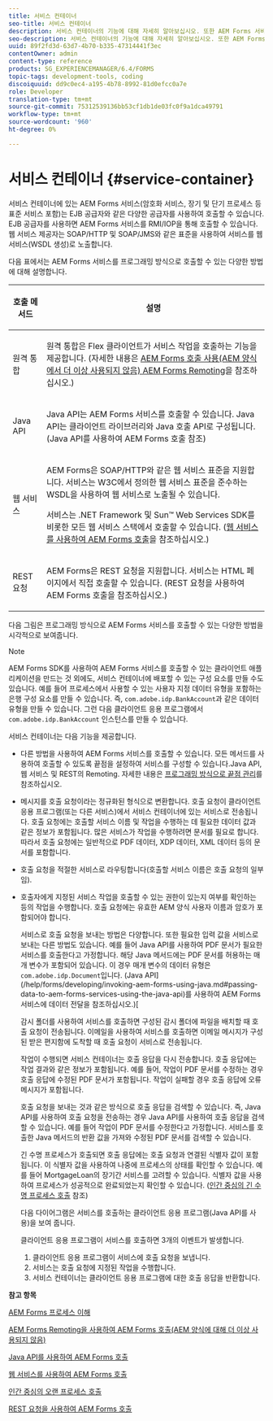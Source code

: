 ```yaml
---
title: 서비스 컨테이너
seo-title: 서비스 컨테이너
description: 서비스 컨테이너의 기능에 대해 자세히 알아보십시오. 또한 AEM Forms 서비스를 프로그래밍 방식으로 호출할 수 있는 다양한 방법에 대해서도 설명합니다.
seo-description: 서비스 컨테이너의 기능에 대해 자세히 알아보십시오. 또한 AEM Forms 서비스를 프로그래밍 방식으로 호출할 수 있는 다양한 방법에 대해서도 설명합니다.
uuid: 89f2fd3d-63d7-4b70-b335-47314441f3ec
contentOwner: admin
content-type: reference
products: SG_EXPERIENCEMANAGER/6.4/FORMS
topic-tags: development-tools, coding
discoiquuid: dd9c0ec4-a195-4b78-8992-81d0efcc0a7e
role: Developer
translation-type: tm+mt
source-git-commit: 75312539136bb53cf1db1de03fc0f9a1dca49791
workflow-type: tm+mt
source-wordcount: '960'
ht-degree: 0%

---
```



# 서비스 컨테이너 {#service-container}

서비스 컨테이너에 있는 AEM Forms 서비스(암호화 서비스, 장기 및 단기 프로세스 등 표준 서비스 포함)는 EJB 공급자와 같은 다양한 공급자를 사용하여 호출할 수 있습니다. EJB 공급자를 사용하면 AEM Forms 서비스를 RMI/IOP을 통해 호출할 수 있습니다. 웹 서비스 제공자는 SOAP/HTTP 및 SOAP/JMS와 같은 표준을 사용하여 서비스를 웹 서비스(WSDL 생성)로 노출합니다.

다음 표에서는 AEM Forms 서비스를 프로그래밍 방식으로 호출할 수 있는 다양한 방법에 대해 설명합니다.

<table>
 <thead>
  <tr>
   <th><p>호출 메서드</p></th> 
   <th><p>설명</p></th> 
  </tr> 
 </thead> 
 <tbody>
  <tr>
   <td><p>원격 통합</p></td> 
   <td><p>원격 통합은 Flex 클라이언트가 서비스 작업을 호출하는 기능을 제공합니다. (자세한 내용은 <a href="/help/forms/developing/invoking-aem-forms-using-remoting.md#invoking-aem-forms-using-remoting">AEM Forms 호출 사용(AEM 양식에서 더 이상 사용되지 않음) AEM Forms Remoting</a>을 참조하십시오.)</p></td> 
  </tr> 
  <tr>
   <td><p>Java API</p></td> 
   <td><p>Java API는 AEM Forms 서비스를 호출할 수 있습니다. Java API는 클라이언트 라이브러리와 Java 호출 API로 구성됩니다. (Java API</a>를 사용하여 AEM Forms 호출 참조)<a href="/help/forms/developing/invoking-aem-forms-using-java.md#invoking-aem-forms-using-the-java-api"></a></p></td> 
  </tr> 
  <tr>
   <td><p>웹 서비스</p></td> 
   <td><p>AEM Forms은 SOAP/HTTP와 같은 웹 서비스 표준을 지원합니다. 서비스는 W3C에서 정의한 웹 서비스 표준을 준수하는 WSDL을 사용하여 웹 서비스로 노출될 수 있습니다.</p><p>서비스는 .NET Framework 및 Sun™ Web Services SDK를 비롯한 모든 웹 서비스 스택에서 호출할 수 있습니다. (<a href="/help/forms/developing/invoking-aem-forms-using-web.md#invoking-aem-forms-using-web-services">웹 서비스를 사용하여 AEM Forms 호출</a>을 참조하십시오.)</p></td> 
  </tr> 
  <tr>
   <td><p>REST 요청</p></td> 
   <td><p>AEM Forms은 REST 요청을 지원합니다. 서비스는 HTML 페이지에서 직접 호출할 수 있습니다. (REST 요청을 사용하여 AEM Forms 호출</a>을 참조하십시오.)<a href="/help/forms/developing/invoking-aem-forms-using-rest.md#invoking-aem-forms-using-rest-requests"></a></p></td> 
  </tr> 
 </tbody> 
</table>

다음 그림은 프로그래밍 방식으로 AEM Forms 서비스를 호출할 수 있는 다양한 방법을 시각적으로 보여줍니다.

>[!NOTE]
>
>AEM Forms SDK를 사용하여 AEM Forms 서비스를 호출할 수 있는 클라이언트 애플리케이션을 만드는 것 외에도, 서비스 컨테이너에 배포할 수 있는 구성 요소를 만들 수도 있습니다. 예를 들어 프로세스에서 사용할 수 있는 사용자 지정 데이터 유형을 포함하는 은행 구성 요소를 만들 수 있습니다. 즉, `com.adobe.idp.BankAccount`과 같은 데이터 유형을 만들 수 있습니다. 그런 다음 클라이언트 응용 프로그램에서 `com.adobe.idp.BankAccount` 인스턴스를 만들 수 있습니다.

서비스 컨테이너는 다음 기능을 제공합니다.

* 다른 방법을 사용하여 AEM Forms 서비스를 호출할 수 있습니다. 모든 메서드를 사용하여 호출할 수 있도록 끝점을 설정하여 서비스를 구성할 수 있습니다.Java API, 웹 서비스 및 REST의 Remoting. 자세한 내용은 [프로그래밍 방식으로 끝점 관리](/help/forms/developing/programmatically-endpoints.md#programmatically-managing-endpoints)를 참조하십시오.
* 메시지를 호출 요청이라는 정규화된 형식으로 변환합니다. 호출 요청이 클라이언트 응용 프로그램(또는 다른 서비스)에서 서비스 컨테이너에 있는 서비스로 전송됩니다. 호출 요청에는 호출할 서비스 이름 및 작업을 수행하는 데 필요한 데이터 값과 같은 정보가 포함됩니다. 많은 서비스가 작업을 수행하려면 문서를 필요로 합니다. 따라서 호출 요청에는 일반적으로 PDF 데이터, XDP 데이터, XML 데이터 등의 문서를 포함합니다.
* 호출 요청을 적절한 서비스로 라우팅합니다(호출할 서비스 이름은 호출 요청의 일부임).
* 호출자에게 지정된 서비스 작업을 호출할 수 있는 권한이 있는지 여부를 확인하는 등의 작업을 수행합니다. 호출 요청에는 유효한 AEM 양식 사용자 이름과 암호가 포함되어야 합니다.

   서비스로 호출 요청을 보내는 방법은 다양합니다. 또한 필요한 입력 값을 서비스로 보내는 다른 방법도 있습니다. 예를 들어 Java API를 사용하여 PDF 문서가 필요한 서비스를 호출한다고 가정합니다. 해당 Java 메서드에는 PDF 문서를 허용하는 매개 변수가 포함되어 있습니다. 이 경우 매개 변수의 데이터 유형은 `com.adobe.idp.Document`입니다. (Java API](/help/forms/developing/invoking-aem-forms-using-java.md#passing-data-to-aem-forms-services-using-the-java-api)를 사용하여 AEM Forms 서비스에 데이터 전달을 참조하십시오.)[

   감시 폴더를 사용하여 서비스를 호출하면 구성된 감시 폴더에 파일을 배치할 때 호출 요청이 전송됩니다. 이메일을 사용하여 서비스를 호출하면 이메일 메시지가 구성된 받은 편지함에 도착할 때 호출 요청이 서비스로 전송됩니다.

   작업이 수행되면 서비스 컨테이너는 호출 응답을 다시 전송합니다. 호출 응답에는 작업 결과와 같은 정보가 포함됩니다. 예를 들어, 작업이 PDF 문서를 수정하는 경우 호출 응답에 수정된 PDF 문서가 포함됩니다. 작업이 실패할 경우 호출 응답에 오류 메시지가 포함됩니다.

   호출 요청을 보내는 것과 같은 방식으로 호출 응답을 검색할 수 있습니다. 즉, Java API를 사용하여 호출 요청을 전송하는 경우 Java API를 사용하여 호출 응답을 검색할 수 있습니다. 예를 들어 작업이 PDF 문서를 수정한다고 가정합니다. 서비스를 호출한 Java 메서드의 반환 값을 가져와 수정된 PDF 문서를 검색할 수 있습니다.

   긴 수명 프로세스가 호출되면 호출 응답에는 호출 요청과 연결된 식별자 값이 포함됩니다. 이 식별자 값을 사용하여 나중에 프로세스의 상태를 확인할 수 있습니다. 예를 들어 MortgageLoan의 장기간 서비스를 고려할 수 있습니다. 식별자 값을 사용하여 프로세스가 성공적으로 완료되었는지 확인할 수 있습니다. ([인간 중심의 긴 수명 프로세스 호출](/help/forms/developing/invoking-human-centric-long-lived.md#invoking-human-centric-long-lived-processes) 참조)

   다음 다이어그램은 서비스를 호출하는 클라이언트 응용 프로그램(Java API를 사용)을 보여 줍니다.

   클라이언트 응용 프로그램이 서비스를 호출하면 3개의 이벤트가 발생합니다.

   1. 클라이언트 응용 프로그램이 서비스에 호출 요청을 보냅니다.
   1. 서비스는 호출 요청에 지정된 작업을 수행합니다.
   1. 서비스 컨테이너는 클라이언트 응용 프로그램에 대한 호출 응답을 반환합니다.

**참고 항목**

[AEM Forms 프로세스 이해](/help/forms/developing/aem-forms-processes.md#understanding-aem-forms-processes)

[AEM Forms Remoting을 사용하여 AEM Forms 호출(AEM 양식에 대해 더 이상 사용되지 않음)](/help/forms/developing/invoking-aem-forms-using-remoting.md#invoking-aem-forms-using-remoting)

[Java API를 사용하여 AEM Forms 호출](/help/forms/developing/invoking-aem-forms-using-java.md#invoking-aem-forms-using-the-java-api)

[웹 서비스를 사용하여 AEM Forms 호출](/help/forms/developing/invoking-aem-forms-using-web.md#invoking-aem-forms-using-web-services)

[인간 중심의 오랜 프로세스 호출](/help/forms/developing/invoking-human-centric-long-lived.md#invoking-human-centric-long-lived-processes)

[REST 요청을 사용하여 AEM Forms 호출](/help/forms/developing/invoking-aem-forms-using-rest.md#invoking-aem-forms-using-rest-requests)
